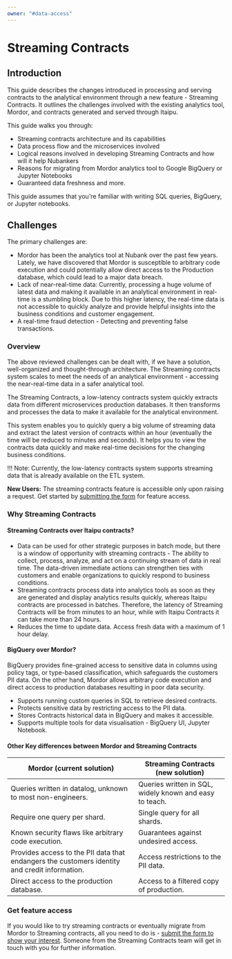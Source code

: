 ```yaml
---
owner: "#data-access"
---
```


<!-- markdownlint-disable MD026-->

# Streaming Contracts

## Introduction

This guide describes the changes introduced in processing and serving contracts to the analytical environment through a new feature - Streaming Contracts. It outlines the challenges involved with the existing analytics tool, Mordor, and contracts generated and served through Itaipu.

This guide walks you through:

- Streaming contracts architecture and its capabilities
- Data process flow and the microservices involved
- Logical reasons involved in developing Streaming Contracts and how will it help Nubankers
- Reasons for migrating from Mordor analytics tool to Google BigQuery or Jupyter Notebooks
- Guaranteed data freshness and more.

This guide assumes that you're familiar with writing SQL queries, BigQuery, or Jupyter notebooks.

## Challenges

The primary challenges are:

- Mordor has been the analytics tool at Nubank over the past few years. Lately, we have discovered that Mordor is susceptible to arbitrary code execution and could potentially allow direct access to the Production database, which could lead to a major data breach.
- Lack of near-real-time data: Currently, processing a huge volume of latest data and making it available in an analytical environment in real-time is a stumbling block. Due to this higher latency, the real-time data is not accessible to quickly analyze and provide helpful insights into the business conditions and customer engagement.
- A real-time fraud detection - Detecting and preventing false transactions.

### Overview

The above reviewed challenges can be dealt with, if we have a solution, well-organized and thought-through architecture. The Streaming contracts system scales to meet the needs of an analytical environment - accessing the near-real-time data in a safer analytical tool.

The Streaming Contracts, a low-latency contracts system quickly extracts data from different microservices production databases. It then transforms and processes the data to make it available for the analytical environment.

This system enables you to quickly query a big volume of streaming data and extract the latest version of contracts within an hour (eventually the time will be reduced to minutes and seconds). It helps you to view the contracts data quickly and make real-time decisions for the changing business conditions.

!!! Note: Currently, the low-latency contracts system supports streaming data that is already available on the ETL system.

**New Users:** The streaming contracts feature is accessible only upon raising a request. Get started by [submitting the form](https://forms.gle/isYrmebwiWzFvUkK6) for feature access.

### Why Streaming Contracts

#### Streaming Contracts over Itaipu contracts?

- Data can be used for other strategic purposes in batch mode, but there is a window of opportunity with streaming contracts - The ability to collect, process, analyze, and act on a continuing stream of data in real time. The data-driven immediate actions can strengthen ties with customers and enable organizations to quickly respond to business conditions.
- Streaming contracts process data into analytics tools as soon as they are generated and display analytics results quickly, whereas Itaipu contracts are processed in batches. Therefore, the latency of Streaming Contracts will be from minutes to an hour, while with Itaipu Contracts it can take more than 24 hours.
- Reduces the time to update data. Access fresh data with a maximum of 1 hour delay.

#### BigQuery over Mordor?

BigQuery provides fine-grained access to sensitive data in columns using policy tags, or type-based classification, which safeguards the customers PII data. On the other hand, Mordor allows arbitrary code execution and direct access to production databases resulting in poor data security.

- Supports running custom queries in SQL to retrieve desired contracts.
- Protects sensitive data by restricting access to the PII data.
- Stores Contracts historical data in BigQuery and makes it accessible.
- Supports multiple tools for data visualisation - BigQuery UI, Jupyter Notebook.

#### Other Key differences between Mordor and Streaming Contracts

|Mordor (current solution)|Streaming Contracts (new solution)|
|--------------------------|---------------------------------|
|Queries written in datalog, unknown to most non-engineers.|Queries written in SQL, widely known and easy to teach.|
|Require one query per shard.|Single query for all shards.|
|Known security flaws like arbitrary code execution.|Guarantees against undesired access.|
|Provides access to the PII data that endangers the customers identity and credit information.|Access restrictions to the PII data.|
|Direct access to the production database.|Access to a filtered copy of production.|

### Get feature access

If you would like to try streaming contracts or eventually migrate from Mordor to Streaming contracts, all you need to do is - [submit the form to show your interest](https://forms.gle/isYrmebwiWzFvUkK6). Someone from the Streaming Contracts team will get in touch with you for further information.
